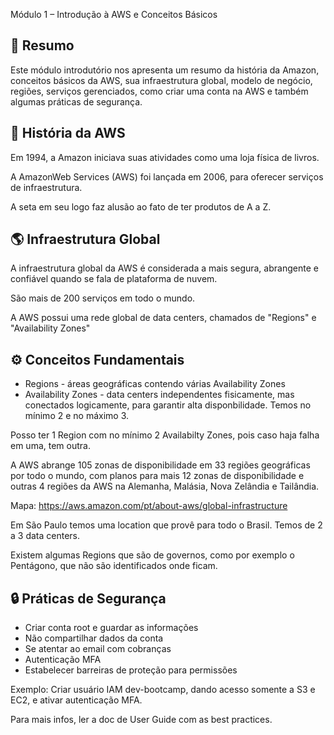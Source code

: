 Módulo 1 – Introdução à AWS e Conceitos Básicos

## 📌 Resumo

Este módulo introdutório nos apresenta um resumo da história da Amazon, conceitos básicos da AWS, sua infraestrutura global, modelo de negócio, regiões, serviços gerenciados, como criar uma conta na AWS e também algumas práticas de segurança. 


## 📖 História da AWS 

Em 1994, a Amazon iniciava suas atividades como uma loja física de livros. 

A AmazonWeb Services (AWS) foi lançada em 2006, para oferecer serviços de infraestrutura. 

A  seta em seu logo faz alusão ao fato de ter produtos de A a Z. 


## 🌎 Infraestrutura Global

A infraestrutura global da AWS é considerada a mais segura, abrangente e confiável quando se fala de plataforma de nuvem. 

São mais de 200 serviços em todo o mundo. 

A AWS possui uma rede global de data centers, chamados de "Regions" e "Availability Zones"


## ⚙️ Conceitos Fundamentais

- Regions - áreas geográficas contendo várias Availability Zones
- Availability Zones - data centers independentes fisicamente, mas conectados logicamente, para garantir alta disponbilidade. Temos no mínimo 2 e no máximo 3. 

Posso ter 1 Region com no mínimo 2 Availabilty Zones, pois caso haja falha em uma, tem outra. 

A AWS abrange 105 zonas de disponibilidade em 33 regiões geográficas por todo o mundo, com planos para mais 12 zonas de disponibilidade e outras 4 regiões da AWS na Alemanha, Malásia, Nova Zelândia e Tailândia. 

Mapa: https://aws.amazon.com/pt/about-aws/global-infrastructure 

Em São Paulo temos uma location que provê para todo o Brasil. Temos de 2 a 3 data centers. 

Existem algumas Regions que são de governos, como por exemplo o Pentágono, que não são identificados onde ficam. 




## 🔒 Práticas de Segurança

- Criar conta root e guardar as informações
- Não compartilhar dados da conta
- Se atentar ao email com cobranças
- Autenticação MFA
- Estabelecer barreiras de proteção para permissões

Exemplo: Criar usuário IAM dev-bootcamp, dando acesso somente a S3 e EC2, e ativar autenticação MFA.

Para mais infos, ler a doc de User Guide com as best practices.


